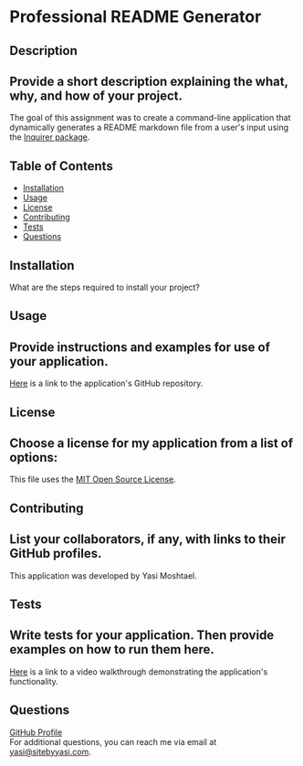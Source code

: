 # Professional README Generator
## Description
Provide a short description explaining the what, why, and how of your project. 
--
The goal of this assignment was to create a command-line application that dynamically generates a README markdown file from a user's input using the [Inquirer package](https://www.npmjs.com/package/inquirer).

## Table of Contents 
- [Installation](#installation)
- [Usage](#usage)
- [License](#license)
- [Contributing](#contributing)
- [Tests](#tests)
- [Questions](#questions)

## Installation
What are the steps required to install your project?

## Usage
Provide instructions and examples for use of your application.
--
[Here](https://github.com/go-yasi/readme-md-generator) is a link to the application's GitHub repository.  

## License
Choose a license for my application from a list of options:
--
This file uses the [MIT Open Source License](https://choosealicense.com/).

## Contributing
List your collaborators, if any, with links to their GitHub profiles.
--
This application was developed by Yasi Moshtael.

## Tests
Write tests for your application. Then provide examples on how to run them here.
--
[Here](https://google.com) is a link to a video walkthrough demonstrating the application's functionality. 

## Questions
[GitHub Profile](https://github.com/go-yasi/)  
For additional questions, you can reach me via email at yasi@sitebyyasi.com.

